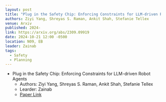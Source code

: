 ```yaml
---
layout: post
title: "Plug in the Safety Chip: Enforcing Constraints for LLM-driven Robot Agents"
authors: Ziyi Yang, Shreyas S. Raman, Ankit Shah, Stefanie Tellex
venue: Arxiv
published: 2024-
link: https://arxiv.org/abs/2309.09919
date: 2024-10-21 12:00 -0500
location: N09, EB
leader: Zainab
tags:
  - Safety
  - Planning
---
```


- Plug in the Safety Chip: Enforcing Constraints for LLM-driven Robot Agents
    - Authors: Ziyi Yang, Shreyas S. Raman, Ankit Shah, Stefanie Tellex
    - Learder: Zainab
    - [Paper Link](https://arxiv.org/abs/2309.09919)
